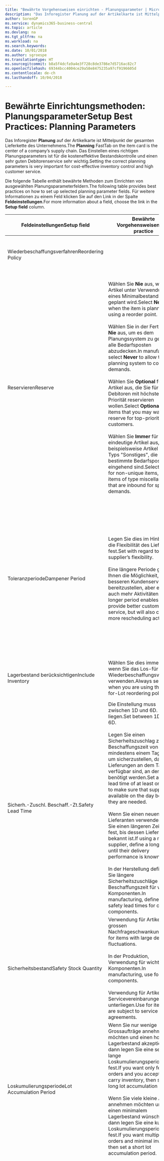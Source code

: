 ```yaml
---
title: "Bewährte Vorgehensweisen einrichten - Planungsparameter | Microsoft Docs"
description: "Das Inforegister Planung auf der Artikelkarte ist Mittelpunkt der gesamten Lieferkette des Unternehmens. Das Einstellen eines richtigen Planungsparameters ist für die kosteneffektive Bestandskontrolle und einen sehr guten Debitorenservice sehr wichtig."
author: SorenGP
ms.service: dynamics365-business-central
ms.topic: article
ms.devlang: na
ms.tgt_pltfrm: na
ms.workload: na
ms.search.keywords: 
ms.date: 10/01/2018
ms.author: sgroespe
ms.translationtype: HT
ms.sourcegitcommit: b8a5f4dcfa9a4e3f728c8de3786e7d5716ac82c7
ms.openlocfilehash: 69344bcc4004ce29a58e8475235a97cf9196605d
ms.contentlocale: de-ch
ms.lasthandoff: 10/04/2018

---
```

# <a name="setup-best-practices-planning-parameters"></a><span data-ttu-id="452d8-104">Bewährte Einrichtungsmethoden: Planungsparameter</span><span class="sxs-lookup"><span data-stu-id="452d8-104">Setup Best Practices: Planning Parameters</span></span>
<span data-ttu-id="452d8-105">Das Inforegister **Planung** auf der Artikelkarte ist Mittelpunkt der gesamten Lieferkette des Unternehmens.</span><span class="sxs-lookup"><span data-stu-id="452d8-105">The **Planning** FastTab on the item card is the center of a company’s supply chain.</span></span> <span data-ttu-id="452d8-106">Das Einstellen eines richtigen Planungsparameters ist für die kosteneffektive Bestandskontrolle und einen sehr guten Debitorenservice sehr wichtig.</span><span class="sxs-lookup"><span data-stu-id="452d8-106">Setting the correct planning parameters is very important for cost-effective inventory control and high customer service.</span></span>  

 <span data-ttu-id="452d8-107">Die folgende Tabelle enthält bewährte Methoden zum Einrichten von ausgewählten Planungsparameterfeldern.</span><span class="sxs-lookup"><span data-stu-id="452d8-107">The following table provides best practices on how to set up selected planning parameter fields.</span></span> <span data-ttu-id="452d8-108">Für weitere Informationen zu einem Feld klicken Sie auf den Link in der Spalte **Feldeinstellungen**.</span><span class="sxs-lookup"><span data-stu-id="452d8-108">For more information about a field, choose the link in the **Setup field** column.</span></span>  

|<span data-ttu-id="452d8-109">Feldeinstellungen</span><span class="sxs-lookup"><span data-stu-id="452d8-109">Setup field</span></span>|<span data-ttu-id="452d8-110">Bewährte Vorgehensweisen</span><span class="sxs-lookup"><span data-stu-id="452d8-110">Best practice</span></span>|<span data-ttu-id="452d8-111">Bemerkung</span><span class="sxs-lookup"><span data-stu-id="452d8-111">Comment</span></span>|  
|-----------------|-------------------|-------------|  
|<span data-ttu-id="452d8-112">Wiederbeschaffungsverfahren</span><span class="sxs-lookup"><span data-stu-id="452d8-112">Reordering Policy</span></span>||<span data-ttu-id="452d8-113">Weitere Informationen finden Sie unter [Bewährte Einrichtungsmethoden: Wiederbeschaffungsverfahren](setup-best-practices-reordering-policies.md).</span><span class="sxs-lookup"><span data-stu-id="452d8-113">For more information, see [Setup Best Practices: Reordering Policies](setup-best-practices-reordering-policies.md).</span></span>|  
|<span data-ttu-id="452d8-114">Reservieren</span><span class="sxs-lookup"><span data-stu-id="452d8-114">Reserve</span></span>|<span data-ttu-id="452d8-115">Wählen Sie **Nie** aus, wenn der Artikel unter Verwendung eines Minimalbestands geplant wird.</span><span class="sxs-lookup"><span data-stu-id="452d8-115">Select **Never** when the item is planned using a reorder point.</span></span><br /><br /> <span data-ttu-id="452d8-116">Wählen Sie in der Fertigung **Nie** aus, um es dem Planungssystem zu gestatten, alle Bedarfsposten abzudecken.</span><span class="sxs-lookup"><span data-stu-id="452d8-116">In manufacturing, select **Never** to allow the planning system to cover all demands.</span></span><br /><br /> <span data-ttu-id="452d8-117">Wählen Sie **Optional** für Artikel aus, die Sie für Debitoren mit höchster Priorität reservieren wollen.</span><span class="sxs-lookup"><span data-stu-id="452d8-117">Select **Optional** for items that you may want to reserve for top-priority customers.</span></span><br /><br /> <span data-ttu-id="452d8-118">Wählen Sie **Immer** für nicht eindeutige Artikel aus, wie beispielsweise Artikel des Typs "Sonstiges", die für bestimmte Bedarfsposten eingehend sind.</span><span class="sxs-lookup"><span data-stu-id="452d8-118">Select **Always** for non-unique items, such as items of type miscellaneous that are inbound for specific demands.</span></span>|<span data-ttu-id="452d8-119">Reservierungen wirken im Allgemeinen dem Zweck der Planung entgegen, nämlich einem Ausgleich zwischen Bedarf und Vorrat.</span><span class="sxs-lookup"><span data-stu-id="452d8-119">Reservations generally counteract the purpose of planning, which is to balance demand and supply.</span></span> <span data-ttu-id="452d8-120">Daher sollten Artikel, die für die Planung eingerichtet wurden, im Allgemeinen nicht reserviert werden.</span><span class="sxs-lookup"><span data-stu-id="452d8-120">Therefore, items that are set up for planning should generally not be reserved.</span></span><br /><br /> <span data-ttu-id="452d8-121">Wenn der Benutzer eine Lagerbestandsmenge für zukünftigen Bedarf reserviert, wird die Planungsgrundlage gestört, und der Minimalbestand funktioniert möglicherweise nicht ordnungsgemäss.</span><span class="sxs-lookup"><span data-stu-id="452d8-121">If the user reserves an inventory quantity for future demand, then the planning foundation will be disturbed, and the reorder point may not work correctly.</span></span> <span data-ttu-id="452d8-122">Selbst wenn der voraussichtliche Lagerbestand im Hinblick auf den Minimalbestand akzeptabel ist, stehen die Mengen möglicherweise aufgrund der Reservierung nicht zur Verfügung.</span><span class="sxs-lookup"><span data-stu-id="452d8-122">Even if the projected inventory level is acceptable with regard to the reorder point, the quantities may not be available because of the reservation.</span></span>|  
|<span data-ttu-id="452d8-123">Toleranzperiode</span><span class="sxs-lookup"><span data-stu-id="452d8-123">Dampener Period</span></span>|<span data-ttu-id="452d8-124">Legen Sie dies im Hinblick auf die Flexibilität des Lieferanten fest.</span><span class="sxs-lookup"><span data-stu-id="452d8-124">Set with regard to the supplier’s flexibility.</span></span><br /><br /> <span data-ttu-id="452d8-125">Eine längere Periode gibt Ihnen die Möglichkeit, besseren Kundenservice bereitzustellen, aber erfordert auch mehr Aktivitäten.</span><span class="sxs-lookup"><span data-stu-id="452d8-125">A longer period enables you to provide better customer service, but will also cause more rescheduling actions.</span></span>|<span data-ttu-id="452d8-126">Wenn für den Lieferanten eine letzte Änderungen zu den Aufträgen akzeptiert wird, verwenden Sie eine längere Periode für neu zu planende Aktionen.</span><span class="sxs-lookup"><span data-stu-id="452d8-126">If the supplier accepts last-minute changes to orders, then use a longer period, but be prepared for more rescheduling actions.</span></span> <span data-ttu-id="452d8-127">Wenn für den Lieferanten eine feste Planung erforderlich ist, dann halten Sie die Periode so kurz wie möglich.</span><span class="sxs-lookup"><span data-stu-id="452d8-127">If the supplier requires firm planning, then shorten the period as much as possible.</span></span><br /><br /> <span data-ttu-id="452d8-128">Informationen zur globalen Einrichtung, siehe **Toleranzperiode** under [Designdetails: Parameter Planen](design-details-planning-parameters.md)</span><span class="sxs-lookup"><span data-stu-id="452d8-128">For information about the **Dampener Period** field , see [Design Details: Planning Parameters](design-details-planning-parameters.md).</span></span>|  
|<span data-ttu-id="452d8-129">Lagerbestand berücksichtigen</span><span class="sxs-lookup"><span data-stu-id="452d8-129">Include Inventory</span></span>|<span data-ttu-id="452d8-130">Wählen Sie dies immer aus, wenn Sie das Los-für-Los-Wiederbeschaffungsverfahren verwenden.</span><span class="sxs-lookup"><span data-stu-id="452d8-130">Always select when you are using the Lot-for-Lot reordering policy.</span></span>|<span data-ttu-id="452d8-131">Wählen Sie dies nur in bestimmten Fällen nicht aus, beispielsweise wenn keine Lagerartikel verkäuflich sind.</span><span class="sxs-lookup"><span data-stu-id="452d8-131">Do not select only in special situations, such as when inventory items are not sellable.</span></span>|  
|<span data-ttu-id="452d8-132">Sicherh.-Zuschl. Beschaff.-Zt.</span><span class="sxs-lookup"><span data-stu-id="452d8-132">Safety Lead Time</span></span>|<span data-ttu-id="452d8-133">Die Einstellung muss zwischen 1D und 6D. liegen.</span><span class="sxs-lookup"><span data-stu-id="452d8-133">Set between 1D and 6D.</span></span><br /><br /> <span data-ttu-id="452d8-134">Legen Sie einen Sicherheitszuschlag zur Beschaffungszeit von mindestens einem Tag fest, um sicherzustellen, dass die Lieferungen an dem Tag verfügbar sind, an dem sie benötigt werden.</span><span class="sxs-lookup"><span data-stu-id="452d8-134">Set a safety lead time of at least one day to make sure that supplies are available on the day before they are needed.</span></span><br /><br /> <span data-ttu-id="452d8-135">Wenn Sie einen neuen Lieferanten verwenden, legen Sie einen längeren Zeitraum fest, bis dessen Liefertreue bekannt ist.</span><span class="sxs-lookup"><span data-stu-id="452d8-135">If using a new supplier, define a longer time until their delivery performance is known.</span></span><br /><br /> <span data-ttu-id="452d8-136">In der Herstellung definieren Sie längere Sicherheitszuschläge zur Beschaffungszeit für wichtige Komponenten.</span><span class="sxs-lookup"><span data-stu-id="452d8-136">In manufacturing, define longer safety lead times for critical components.</span></span>|<span data-ttu-id="452d8-137">Vom System geplante Lieferungen, um zu vermeiden, dass am gleichen Tag, an dem Bestand nicht lieferbar ist, Bestand nicht lieferbar ist.</span><span class="sxs-lookup"><span data-stu-id="452d8-137">Supply that is planned by the system to avoid a stock-out will arrive on the same day that the stock-out occurs.</span></span> <span data-ttu-id="452d8-138">Dies kann sich möglicherweise als mehrere Stunden zu spät erweisen, wenn beispielsweise der Bedarf morgens erforderlich ist und die Lieferung am Nachmittag eingeht.</span><span class="sxs-lookup"><span data-stu-id="452d8-138">This may be several hours too late if, for example, the demand is needed in the morning and the supply arrives in the afternoon.</span></span> <span data-ttu-id="452d8-139">**Hinweis:** Das Feld **Sicherh.-Zuschl.-Zt.** verwendet den Basiskalender.</span><span class="sxs-lookup"><span data-stu-id="452d8-139">**Note:**  The **Safety Lead Time** field uses the base calendar.</span></span> <span data-ttu-id="452d8-140">Daher bedeutet 14T nicht notwendigerweise zwei Wochen.</span><span class="sxs-lookup"><span data-stu-id="452d8-140">Therefore, 14D is not necessarily two weeks.</span></span>|  
|<span data-ttu-id="452d8-141">Sicherheitsbestand</span><span class="sxs-lookup"><span data-stu-id="452d8-141">Safety Stock Quantity</span></span>|<span data-ttu-id="452d8-142">Verwendung für Artikel mit grossen Nachfrageschwankungen.</span><span class="sxs-lookup"><span data-stu-id="452d8-142">Use for items with large demand fluctuations.</span></span><br /><br /> <span data-ttu-id="452d8-143">In der Produktion, Verwendung für wichtige Komponenten.</span><span class="sxs-lookup"><span data-stu-id="452d8-143">In manufacturing, use for critical components.</span></span><br /><br /> <span data-ttu-id="452d8-144">Verwendung für Artikel, die Servicevereinbarungen unterliegen.</span><span class="sxs-lookup"><span data-stu-id="452d8-144">Use for items that are subject to service agreements.</span></span>|<span data-ttu-id="452d8-145">Wenn das Feld **Minimalbestant** nicht ausgefüllt ist, dann dient der Sicherheitsbestand auch als Minimalbestand.</span><span class="sxs-lookup"><span data-stu-id="452d8-145">If the **Reorder Point** field is not filled, then the safety stock quantity also functions as a reorder point.</span></span>|  
|<span data-ttu-id="452d8-146">Loskumulierungsperiode</span><span class="sxs-lookup"><span data-stu-id="452d8-146">Lot Accumulation Period</span></span>|<span data-ttu-id="452d8-147">Wenn Sie nur wenige Grossaufträge annehmen möchten und einen hohen Lagerbestand akzeptieren, dann legen Sie eine sehr lange Loskumulierungsperiode fest.</span><span class="sxs-lookup"><span data-stu-id="452d8-147">If you want only few big orders and you accept to carry inventory, then set a long lot accumulation period.</span></span><br /><br /> <span data-ttu-id="452d8-148">Wenn Sie viele kleine Aufträge annehmen möchten und sich einen minimalem Lagerbestand wünschen, dann legen Sie eine kurze Loskumulierungsperiode fest.</span><span class="sxs-lookup"><span data-stu-id="452d8-148">If you want multiple small orders and minimal inventory, then set a short lot accumulation period.</span></span>|<span data-ttu-id="452d8-149">Die Loskumulierungsperiode ist im Allgemeinen die längste Periode, in der Sie über Lagerbestand verfügen.</span><span class="sxs-lookup"><span data-stu-id="452d8-149">The lot accumulation period is generally the longest period that you will carry inventory.</span></span>|  
|<span data-ttu-id="452d8-150">Minimalbestand</span><span class="sxs-lookup"><span data-stu-id="452d8-150">Reorder Point</span></span>|<span data-ttu-id="452d8-151">Ermitteln Sie den Minimalbestand auf Basis des Anforderungsprofils des Artikels.</span><span class="sxs-lookup"><span data-stu-id="452d8-151">Base the reorder point on the item’s demand profile.</span></span>|<span data-ttu-id="452d8-152">Wenn laut historischen Daten während einer Beschaffungszeit von sieben Tagen der durchschnittliche Bedarf des Artikels 100 Einheiten beträgt, kann der Minimalbestand auf 100 festgelegt werden.</span><span class="sxs-lookup"><span data-stu-id="452d8-152">If historical data shows that the item’s average demand is 100 units during a lead time of seven days, then the reorder point can be set to 100 as a minimum.</span></span><br /><br /> <span data-ttu-id="452d8-153">Das bedeutet, dass bei einer Abnahme des Lagerbestands auf unter 100 Einheiten das Planungssystem die Wiederbeschaffung des Artikels vorschlägt, da für die Wiederbeschaffung sieben Tage benötigt werden und genügend Einheiten vorhanden sein müssen, um den Bedarf in diesen sieben Tagen zu decken.</span><span class="sxs-lookup"><span data-stu-id="452d8-153">This means that when the inventory level falls below 100 units, then the planning system will suggest to replenish because it takes seven days to supply the item, and there must be enough to cover the demand within those seven days.</span></span>|  
|<span data-ttu-id="452d8-154">Zeitrahmen</span><span class="sxs-lookup"><span data-stu-id="452d8-154">Time Bucket</span></span>|<span data-ttu-id="452d8-155">Ein leeres Feld bedeutet, dass der Lagerbestand jeden Tag überprüft wird.</span><span class="sxs-lookup"><span data-stu-id="452d8-155">Leave blank, meaning that the inventory level is checked every day.</span></span>|<span data-ttu-id="452d8-156">Bei täglicher Überprüfung des Lagerbestands ist eine optimale Planung des Minimalbestands sichergestellt.</span><span class="sxs-lookup"><span data-stu-id="452d8-156">Checking the inventory level every day ensures optimal reorder point planning.</span></span> <span data-ttu-id="452d8-157">**Hinweis:** Ein Zeitrahmen von 1W bedeutet, dass der Lagerbestand möglicherweise eine Woche bevor ein Beschaffungsauftrag vorgeschlagen wird, unter dem Minimalbestand liegt.</span><span class="sxs-lookup"><span data-stu-id="452d8-157">**Note:**  A time bucket of 1W means that the inventory level may be below the reorder point for one week before a supply order is suggested.</span></span>|  
|<span data-ttu-id="452d8-158">Rundungspräzision</span><span class="sxs-lookup"><span data-stu-id="452d8-158">Rounding Precision</span></span>|<span data-ttu-id="452d8-159">In der teuren Produktion auf 0,00001 festgelegt.</span><span class="sxs-lookup"><span data-stu-id="452d8-159">In expensive manufacturing, set to 0.00001.</span></span>|<span data-ttu-id="452d8-160">Grosse Rundungsmengen an Ausschuss oder Materialverbrauch können zu sehr hohen Lagerkosten führen.</span><span class="sxs-lookup"><span data-stu-id="452d8-160">Large rounding quantities of scrap or material consumption can amount to very large inventory costs.</span></span> <span data-ttu-id="452d8-161">Es kann daher von Bedeutung sein, die kleinste Rundungspräzision festzulegen, um diese potenziellen Kosten zu minimieren.</span><span class="sxs-lookup"><span data-stu-id="452d8-161">It may therefore be relevant to set the smallest rounding precision to minimize this potential cost.</span></span>|  

> [!NOTE]  
>  <span data-ttu-id="452d8-162">Die bewährten Methoden zu Planungsparametern auf Artikelkarten gelten auch für dieselben Felder auf Lagerhaltungsdatenkarten.</span><span class="sxs-lookup"><span data-stu-id="452d8-162">The best practices for planning parameters on item cards also apply to the same fields on SKU cards.</span></span>  
>   
>  <span data-ttu-id="452d8-163">Wenn Unternehmen den Bedarf an verschiedenen Lagerorten planen, empfiehlt es sich, für jeden Standort Lagerhaltungsdaten festzulegen und den gesamten Bedarf mit einem Wert im Feld **Lagerortcode** zu erstellen.</span><span class="sxs-lookup"><span data-stu-id="452d8-163">If companies plan for demand at different locations, then it is strongly advised to define SKUs for each location and that all demand is created by using a value in the **Location Code** field.</span></span> <span data-ttu-id="452d8-164">Weitere Informationen finden Sie unter [Designdetails: Bedarf an leerem Lagerort](design-details-demand-at-blank-location.md)</span><span class="sxs-lookup"><span data-stu-id="452d8-164">For more information, see [Design Details: Demand at Blank Location](design-details-demand-at-blank-location.md).</span></span>  

## <a name="see-also"></a><span data-ttu-id="452d8-165">Siehe auch</span><span class="sxs-lookup"><span data-stu-id="452d8-165">See Also</span></span>  
 <span data-ttu-id="452d8-166">[Bewährte Einrichtungsmethoden: Beschaffungsplanung](setup-best-practices-supply-planning.md) </span><span class="sxs-lookup"><span data-stu-id="452d8-166">[Setup Best Practices: Supply Planning](setup-best-practices-supply-planning.md) </span></span>  
 <span data-ttu-id="452d8-167">[Designdetails: Vorratsplanung](design-details-supply-planning.md) </span><span class="sxs-lookup"><span data-stu-id="452d8-167">[Design Details: Supply Planning](design-details-supply-planning.md) </span></span>  
 [<span data-ttu-id="452d8-168">Richten Sie komplexe Anwendungsbereiche mithilfe bewährter Methoden ein</span><span class="sxs-lookup"><span data-stu-id="452d8-168">Set Up Complex Application Areas Using Best Practices</span></span>](set-up-complex-application-areas-using-best-practices.md)  
 <span data-ttu-id="452d8-169">[Arbeiten mit [!INCLUDE[d365fin](includes/d365fin_md.md)]](ui-work-product.md)</span><span class="sxs-lookup"><span data-stu-id="452d8-169">[Working with [!INCLUDE[d365fin](includes/d365fin_md.md)]](ui-work-product.md)</span></span>

